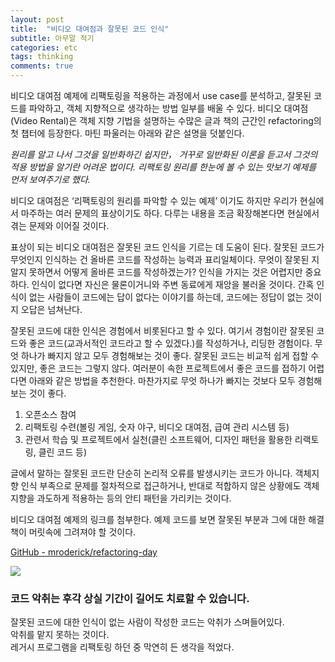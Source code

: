 ```yaml
---
layout: post
title:  "비디오 대여점과 잘못된 코드 인식"
subtitle: 아무말 적기
categories: etc
tags: thinking
comments: true
---  
```


비디오 대여점 예제에 리팩토링을 적용하는 과정에서 use case를 분석하고, 잘못된 코드를 파악하고, 객체 지향적으로 생각하는 방법 일부를 배울 수 있다. 비디오 대여점(Video Rental)은 객체 지향 기법을 설명하는 수많은 글과 책의 근간인 refactoring의 첫 챕터에 등장한다. 마틴 파울러는 아래와 같은 설명을 덧붙인다.

*원리를 알고 나서 그것을 일반화하긴 쉽지만， 거꾸로 일반화된 이론을 듣고서 그것의 적용 방법을 알기란 어려운 법이다. 리팩토링 원리를 한눈에 볼 수 있는 맛보기 예제를 먼저 보여주기로 했다.*

비디오 대여점은 ‘리팩토링의 원리를 파악할 수 있는 예제’ 이기도 하지만 우리가 현실에서 마주하는 여러 문제의 표상이기도 하다. 다루는 내용을 조금 확장해본다면 현실에서 겪는 문제와 이어질 것이다.

표상이 되는 비디오 대여점은 잘못된 코드 인식을 기르는 데 도움이 된다. 잘못된 코드가 무엇인지 인식하는 건 올바른 코드를 작성하는 능력과 표리일체이다. 무엇이 잘못된 지 알지 못하면서 어떻게 올바른 코드를 작성하겠는가? 인식을 가지는 것은 어렵지만 중요하다. 인식이 없다면 자신은 물론이거니와 주변 동료에게 재앙을 불러올 것이다. 간혹 인식이 없는 사람들이 코드에는 답이 없다는 이야기를 하는데, 코드에는 정답이 없는 것이지 오답은 넘쳐난다.

잘못된 코드에 대한 인식은 경험에서 비롯된다고 할 수 있다. 여기서 경험이란 잘못된 코드와 좋은 코드(교과서적인 코드라고 할 수 있겠다.)를 작성하거나, 리딩한 경험이다. 무엇 하나가 빠지지 않고 모두 경험해보는 것이 좋다. 잘못된 코드는 비교적 쉽게 접할 수 있지만, 좋은 코드는 그렇지 않다. 여러분이 속한 프로젝트에서 좋은 코드를 접하기 어렵다면 아래와 같은 방법을 추천한다. 마찬가지로 무엇 하나가 빠지는 것보다 모두 경험해보는 것이 좋다.

1. 오픈소스 참여
2. 리팩토링 수련(볼링 게임, 숫자 야구, 비디오 대여점, 급여 관리 시스템 등)
3. 관련서 학습 및 프로젝트에서 실천(클린 소프트웨어, 디자인 패턴을 활용한 리랙토링, 클린 코드 등)

글에서 말하는 잘못된 코드란 단순히 논리적 오류를 발생시키는 코드가 아니다. 객체지향 인식 부족으로 문제를 절차적으로 접근하거나, 반대로 적합하지 않은 상황에도 객체지향을 과도하게 적용하는 등의 안티 패턴을 가리키는 것이다.

비디오 대여점 예제의 링크를 첨부한다.
예제 코드를 보면 잘못된 부분과 그에 대한 해결책이 머릿속에 그려져야 할 것이다. 

[GitHub - mroderick/refactoring-day](https://github.com/mroderick/refactoring-day)

![](/대한assets/img/olfactory_symptom.jpg)

### 코드 악취는 후각 상실 기간이 길어도 치료할 수 있습니다.

잘못된 코드에 대한 인식이 없는 사람이 작성한 코드는 악취가 스며들어있다.  
악취를 맡지 못하는 것이다.  
레거시 프로그램을 리팩토링 하던 중 막연히 든 생각을 적었다.
